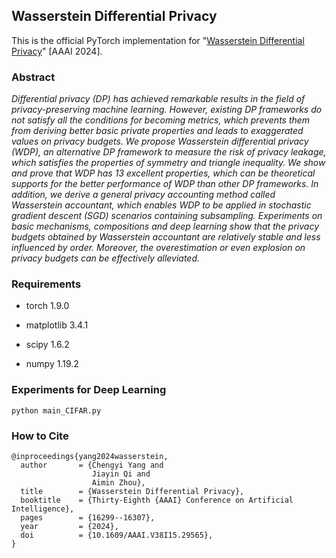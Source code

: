 ## Wasserstein Differential Privacy
This is the official PyTorch implementation for "[Wasserstein Differential Privacy](https://arxiv.org/pdf/2401.12436.pdf)" [AAAI 2024].

### Abstract
*Differential privacy (DP) has achieved remarkable results in the field of privacy-preserving machine learning. However, existing DP frameworks do not satisfy all the conditions for becoming metrics, which prevents them from deriving better basic private properties and leads to exaggerated values on privacy budgets. We propose Wasserstein differential privacy (WDP), an alternative DP framework to measure the risk of privacy leakage, which satisfies the properties of symmetry and triangle inequality. We show and prove that WDP has 13 excellent properties, which can be theoretical supports for the better performance of WDP than other DP frameworks. 
In addition, we derive a general privacy accounting method called Wasserstein accountant, which enables WDP to be applied in stochastic gradient descent (SGD) scenarios containing subsampling. Experiments on basic mechanisms, compositions and deep learning show that the privacy budgets obtained by Wasserstein accountant are relatively stable and less influenced by order. Moreover, the overestimation or even explosion on privacy budgets can be effectively alleviated.*

### Requirements

- torch 1.9.0

- matplotlib 3.4.1

- scipy 1.6.2

- numpy 1.19.2

### Experiments for Deep Learning

    python main_CIFAR.py

### How to Cite
~~~
@inproceedings{yang2024wasserstein,
  author       = {Chengyi Yang and
                  Jiayin Qi and
                  Aimin Zhou},
  title        = {Wasserstein Differential Privacy},
  booktitle    = {Thirty-Eighth {AAAI} Conference on Artificial Intelligence},
  pages        = {16299--16307},
  year         = {2024},
  doi          = {10.1609/AAAI.V38I15.29565},
}
